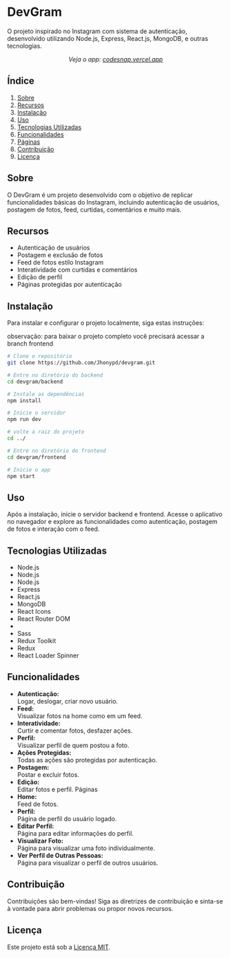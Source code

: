 # DevGram

O projeto inspirado no Instagram com sistema de autenticação, desenvolvido utilizando Node.js, Express, React.js, MongoDB, e outras tecnologias.

<p align="center"><em>Veja o app: <a href="https://codesnapio.vercel.app/" target="_blank">codesnap.vercel.app</a></em></p>

## Índice

1. [Sobre](#sobre)
2. [Recursos](#recursos)
3. [Instalação](#instalação)
4. [Uso](#uso)
5. [Tecnologias Utilizadas](#tecnologias-utilizadas)
6. [Funcionalidades](#funcionalidades)
7. [Páginas](#páginas)
8. [Contribuição](#contribuição)
9. [Licença](#licença)

## Sobre

O DevGram é um projeto desenvolvido com o objetivo de replicar funcionalidades básicas do Instagram, incluindo autenticação de usuários, postagem de fotos, feed, curtidas, comentários e muito mais.

## Recursos

- Autenticação de usuários
- Postagem e exclusão de fotos
- Feed de fotos estilo Instagram
- Interatividade com curtidas e comentários
- Edição de perfil
- Páginas protegidas por autenticação

## Instalação

Para instalar e configurar o projeto localmente, siga estas instruções:

observação: para baixar o projeto completo você precisará acessar a branch frontend

```bash
# Clone o repositório
git clone https://github.com/Jhonypd/devgram.git

# Entre no diretório do backend
cd devgram/backend

# Instale as dependências
npm install

# Inicie o servidor
npm run dev

# volte a raiz do projeto
cd ../

# Entre no diretório do frontend
cd devgram/frontend

# Inicie o app
npm start

```

## Uso

Após a instalação, inicie o servidor backend e frontend. Acesse o aplicativo no navegador e explore as funcionalidades como autenticação, postagem de fotos e interação com o feed.

## Tecnologias Utilizadas

<ul>
    <li>Node.js</li>
    <li>Node.js</li>
    <li>Node.js</li>
    <li>Express</li>
    <li>React.js</li>
    <li>MongoDB</li>
    <li>React Icons</li>
    <li>React Router DOM</li>
    <li></li>
    <li>Sass</li>
    <li>Redux Toolkit</li>
    <li>Redux</li>
    <li>React Loader Spinner</li>
</ul>

## Funcionalidades

<ul>
    <li><strong>Autenticação:</strong></li> Logar, deslogar, criar novo usuário.
    <li><strong>Feed:</strong></li> Visualizar fotos na home como em um feed.
    <li><strong>Interatividade:</strong></li> Curtir e comentar fotos, desfazer ações.
    <li><strong>Perfil:</strong></li> Visualizar perfil de quem postou a foto.
    <li><strong>Ações Protegidas:</strong></li> Todas as ações são protegidas por autenticação.
    <li><strong>Postagem:</strong></li> Postar e excluir fotos.
    <li><strong>Edição:</strong></li> Editar fotos e perfil.
    Páginas
    <li><strong>Home:</strong></li> Feed de fotos.
    <li><strong>Perfil:</strong></li> Página de perfil do usuário logado.
    <li><strong>Editar Perfil:</strong></li> Página para editar informações do perfil.
    <li><strong>Visualizar Foto:</strong></li> Página para visualizar uma foto individualmente.
    <li><strong>Ver Perfil de Outras Pessoas:</strong></li> Página para visualizar o perfil de outros usuários.
</ul>

## Contribuição

Contribuições são bem-vindas! Siga as diretrizes de contribuição e sinta-se à vontade para abrir problemas ou propor novos recursos.

## Licença

Este projeto está sob a [Licença MIT](https://github.com/Jhonypd/devgram/blob/frontend/LICENCE).
